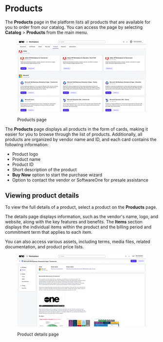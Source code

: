 # Products

The **Products** page in the platform lists all products that are available for you to order from our catalog. You can access the page by selecting **Catalog** > **Products** from the main menu.

<div data-with-frame="true"><figure><img src="../../.gitbook/assets/image (995).png" alt=""><figcaption><p>Products page</p></figcaption></figure></div>

The **Products** page displays all products in the form of cards, making it easier for you to browse through the list of products. Additionally, all products are organized by vendor name and ID, and each card contains the following information:

* Product logo
* Product name
* Product ID
* Short description of the product
* **Buy Now** option to start the purchase wizard
* Option to contact the vendor or SoftwareOne for presale assistance

## Viewing product details

To view the full details of a product, select a product on the **Products** page.&#x20;

The details page displays information, such as the vendor's name, logo, and website, along with the key features and benefits. The **Items** section displays the individual items within the product and the billing period and commitment term that applies to each item.

You can also access various assets, including terms, media files, related documentation, and product price lists.&#x20;

<div data-with-frame="true"><figure><img src="../../.gitbook/assets/contact_us_details_page.png" alt=""><figcaption><p>Product details page</p></figcaption></figure></div>
